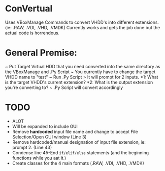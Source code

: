 # ConVertual
Uses VBoxManage Commands to convert VHDD's into different extensions. (ie: .RAW, .VDI, .VHD, .VMDK) Currently works and gets the job done but the actual code is horrendous.

# General Premise:
~ Put Target Virtual HDD that you need converted into the same directory as the VBoxManage and .Py Script
~ You currently have to change the target VHDD name to "test"
~ Run .Py Script > It will prompt for 2 inputs.
  *1: What is the target VHDD's current extension?
  *2: What is the output extension you're converting to?
~ .Py Script will convert accordingly

# TODO
* ALOT
* Will be expanded to include GUI
* Remove **hardcoded** input file name and change to accept File Selection/Open GUI window (Line 3)
* Remove hardcoded/manual designation of input file extension, ie: prompt 2. (Line 43)
* Condense line 45-End `if/elif/else` statements (and the beginning functions while you aat it.)
* Create classes for the 4 main formats (.RAW, .VDI, .VHD, .VMDK)
